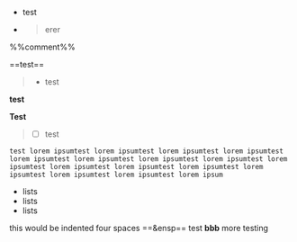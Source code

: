 - test
- > erer

%%comment%%

==test==
> - test

<b>**test**


Test 
</b>
> - [ ] test 

`test lorem ipsumtest lorem ipsumtest lorem ipsumtest lorem ipsumtest lorem ipsumtest lorem ipsumtest lorem ipsumtest lorem ipsumtest lorem ipsumtest lorem ipsumtest lorem ipsumtest lorem ipsumtest lorem ipsumtest lorem ipsumtest lorem ipsumtest lorem ipsum`


- lists 
- lists
- lists

this would be indented four spaces
==&ensp== test **bbb**
more testing